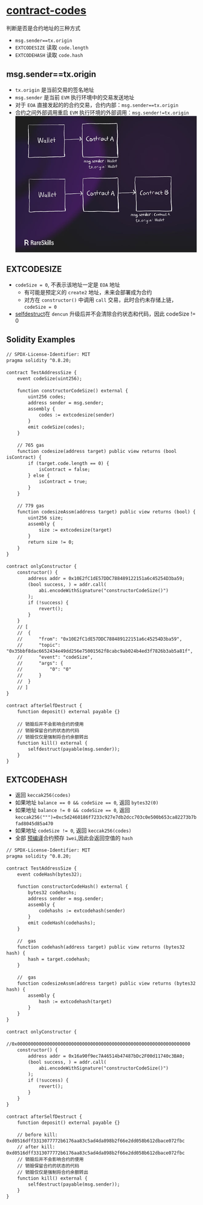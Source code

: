 # [contract-codes](https://www.rareskills.io/post/solidity-code-length)
判断是否是合约地址的三种方式
- `msg.sender==tx.origin`
- `EXTCODESIZE` 读取 `code.length` 
- `EXTCODEHASH` 读取 `code.hash`
## msg.sender==tx.origin
- `tx.origin` 是当前交易的签名地址
- `msg.sender` 是当前 `EVM` 执行环境中的交易发送地址
- 对于 `EOA` 直接发起的的合约交易，合约内部：`msg.sender==tx.origin`
- 合约之间外部调用重启 `EVM` 执行环境的外部调用：`msg.sender!=tx.origin`
![](./images/tx-origin-sender.png)
## EXTCODESIZE
- `codeSize = 0`, 不表示该地址一定是 `EOA` 地址
  - 有可能是预定义的 `create2` 地址，未来会部署成为合约
  - 对方在 `constructor()` 中调用 `call` 交易，此时合约未存储上链，`codeSize = 0`
- [selfdestruct](./contracts-destroy.md)在 `dencun` 升级后并不会清除合约状态和代码，因此 codeSize != 0
## Solidity Examples
```solidity
// SPDX-License-Identifier: MIT
pragma solidity ^0.8.20;

contract TestAddressSize {
    event codeSize(uint256);

    function constructorCodeSize() external {
        uint256 codes;
        address sender = msg.sender;
        assembly {
            codes := extcodesize(sender)
        }
        emit codeSize(codes);
    }

    // 765 gas
    function codesize(address target) public view returns (bool isContract) {
        if (target.code.length == 0) {
            isContract = false;
        } else {
            isContract = true;
        }
    }

    // 779 gas
    function codesizeAssm(address target) public view returns (bool) {
        uint256 size;
        assembly {
            size := extcodesize(target)
        }
        return size != 0;
    }
}

contract onlyConstructor {
    constructor() {
        address addr = 0x10E2fC1dE57DDC788489122151a6c45254D3ba59;
        (bool success, ) = addr.call(
            abi.encodeWithSignature("constructorCodeSize()")
        );
        if (!success) {
            revert();
        }
    }
    // [
    // 	{
    // 		"from": "0x10E2fC1dE57DDC788489122151a6c45254D3ba59",
    // 		"topic": "0x35bbf8dac6652434e49dd256e75001562f8cabc9ab024b4ed3f7826b3ab5a81f",
    // 		"event": "codeSize",
    // 		"args": {
    // 			"0": "0"
    // 		}
    // 	}
    // ]
}

contract afterSelfDestruct {
    function deposit() external payable {}

    // 销毁后并不会影响合约的使用
    // 销毁保留合约的状态的代码
    // 销毁仅仅是强制将合约余额转出
    function kill() external {
        selfdestruct(payable(msg.sender));
    }
}
```
## EXTCODEHASH
- 返回 `keccak256(codes)`
- 如果地址 `balance == 0 && codeSize == 0`, 返回 `bytes32(0)`
- 如果地址 `balance != 0 && codeSize == 0`, 返回 `keccak256(""")=0xc5d2460186f7233c927e7db2dcc703c0e500b653ca82273b7bfad8045d85a470`
- 如果地址 `codeSize != 0`, 返回 `keccak256(codes)`
- 全部 [预编译](../Milestone3/contracts-precompile.md)合约预存 `1wei`,因此会返回空值的 `hash`
```solidity
// SPDX-License-Identifier: MIT
pragma solidity ^0.8.20;

contract TestAddressSize {
    event codeHash(bytes32);

    function constructorCodeHash() external {
        bytes32 codehashs;
        address sender = msg.sender;
        assembly {
            codehashs := extcodehash(sender)
        }
        emit codeHash(codehashs);
    }

    //  gas
    function codehash(address target) public view returns (bytes32 hash) {
        hash = target.codehash;
    }

    //  gas
    function codesizeAssm(address target) public view returns (bytes32 hash) {
        assembly {
            hash := extcodehash(target)
        }
    }
}

contract onlyConstructor {
    //0x0000000000000000000000000000000000000000000000000000000000000000
    constructor() {
        address addr = 0x16a90f9ec7A46514b47487bDc2F00d11740c3BA0;
        (bool success, ) = addr.call(
            abi.encodeWithSignature("constructorCodeSize()")
        );
        if (!success) {
            revert();
        }
    }
}

contract afterSelfDestruct {
    function deposit() external payable {}

    // before kill: 0xd0516dff3313077772b6176aa83c5ad4da898b2f66e2dd058b612dbace072fbc
    // after kill: 0xd0516dff3313077772b6176aa83c5ad4da898b2f66e2dd058b612dbace072fbc
    // 销毁后并不会影响合约的使用
    // 销毁保留合约的状态的代码
    // 销毁仅仅是强制将合约余额转出
    function kill() external {
        selfdestruct(payable(msg.sender));
    }
}
```
